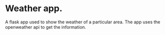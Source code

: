# Weather app.
A flask app used to show the weather of a particular area.
The app uses the openweather api to get the information. 
